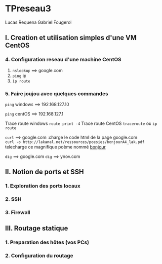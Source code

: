 # TPreseau3
Lucas Requena Gabriel Fougerol

## I. Creation et utilisation simples d'une VM CentOS
### 4. Configuration reseau d'une machine CentOS 

1. ```nslookup``` ==> google.com
2. ```ping``` ip 
3. ```ip route```

### 5. Faire joujou avec quelques commandes

```ping``` windows ==> 192.168.127.10

```ping``` centOS ==> 192.168.127.1

Trace route windows ```route print -4```
Trace route CentOS ```traceroute``` ou ```ip route```

```curl``` ==> google.com :charge le code html de la page google.com  
```curl -o http://lakanal.net/ressources/poesies/bonjourA4_lak.pdf``` telecharge ce magnifique poème nommé [bonjour](http://lakanal.net/ressources/poesies/bonjourA4_lak.pdf)

```dig``` ==> google.com
```dig``` ==> ynov.com

## II. Notion de ports et SSH
### 1. Exploration des ports locaux

### 2. SSH

### 3. Firewall

## III. Routage statique

### 1. Preparation des hôtes (vos PCs)


### 2. Configuration du routage


